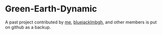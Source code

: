 # Green-Earth-Dynamic

A past project contributed by [me](https://github.com/imprld01), [bluejacklmbgh](https://github.com/bluejacklmbgh), and other members is put on github as a backup.
